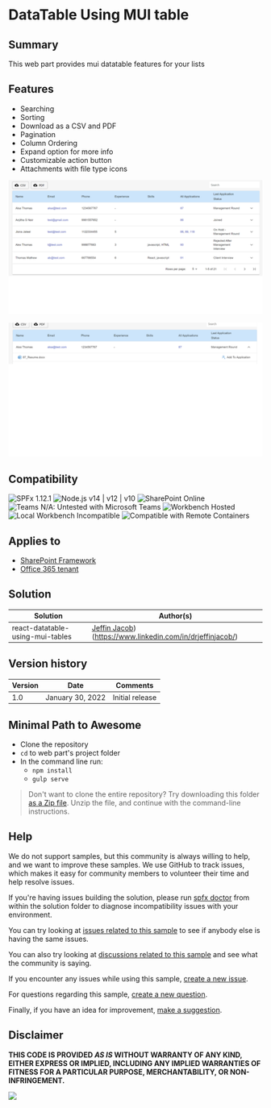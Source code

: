 # DataTable Using MUI table

## Summary

This web part provides mui datatable features for your lists

## Features

- Searching 
- Sorting
- Download as a CSV and PDF
- Pagination
- Column Ordering
- Expand option for more info
- Customizable action button
- Attachments with file type icons


![Preview](assets/first.png?raw=true "Preview")

![Preview](assets/second.png?raw=true "Preview")

## Compatibility

![SPFx 1.12.1](https://img.shields.io/badge/SPFx-1.12.1-green.svg)
![Node.js v14 | v12 | v10](https://img.shields.io/badge/Node.js-v14%20%7C%20v12%20%7C%20v10-green.svg) 
![SharePoint Online](https://img.shields.io/badge/SharePoint-Online-yellow.svg) 
![Teams N/A: Untested with Microsoft Teams](https://img.shields.io/badge/Teams-N%2FA-lightgrey.svg "Untested with Microsoft Teams") 
![Workbench Hosted](https://img.shields.io/badge/Workbench-%20Hosted-yellow.svg)
![Local Workbench Incompatible](https://img.shields.io/badge/Local%20Workbench-Incompatible-red.svg "Require access to local SharePoint data")
![Compatible with Remote Containers](https://img.shields.io/badge/Remote%20Containers-Compatible-green.svg)

## Applies to

* [SharePoint Framework](https://docs.microsoft.com/sharepoint/dev/spfx/sharepoint-framework-overview)
* [Office 365 tenant](https://docs.microsoft.com/sharepoint/dev/spfx/set-up-your-development-environment)

## Solution

Solution|Author(s)
--------|---------
react-datatable-using-mui-tables | [Jeffin Jacob](https://github.com/jeffinjacob)) (https://www.linkedin.com/in/drjeffinjacob/)

## Version history

Version|Date|Comments
-------|----|--------
1.0|January 30, 2022|Initial release


## Minimal Path to Awesome

* Clone the repository
* `cd` to web part's project folder
* In the command line run:
  * `npm install`
  * `gulp serve`


> Don't want to clone the entire repository? Try downloading this folder [as a Zip file](https://pnp.github.io/download-partial/?url=https://github.com/pnp/sp-dev-fx-webparts/tree/main/samples/react-datatable-using-mui-tables). Unzip the file, and continue with the command-line instructions.


## Help

We do not support samples, but this community is always willing to help, and we want to improve these samples. We use GitHub to track issues, which makes it easy for  community members to volunteer their time and help resolve issues.

If you're having issues building the solution, please run [spfx doctor](https://pnp.github.io/cli-microsoft365/cmd/spfx/spfx-doctor/) from within the solution folder to diagnose incompatibility issues with your environment.

You can try looking at [issues related to this sample](https://github.com/pnp/sp-dev-fx-webparts/issues?q=label%3A%22sample%3A%20react-datatable-using-mui-tables%22) to see if anybody else is having the same issues.

You can also try looking at [discussions related to this sample](https://github.com/pnp/sp-dev-fx-webparts/discussions?discussions_q=react-datatable-using-mui-tables) and see what the community is saying.

If you encounter any issues while using this sample, [create a new issue](https://github.com/pnp/sp-dev-fx-webparts/issues/new?assignees=&labels=Needs%3A+Triage+%3Amag%3A%2Ctype%3Abug-suspected%2Csample%3A%20react-datatable-using-mui-tables&template=bug-report.yml&sample=react-datatable-using-mui-tables&authors=@jeffinjacob&title=react-datatable-using-mui-tables%20-%20).

For questions regarding this sample, [create a new question](https://github.com/pnp/sp-dev-fx-webparts/issues/new?assignees=&labels=Needs%3A+Triage+%3Amag%3A%2Ctype%3Aquestion%2Csample%3A%20react-datatable-using-mui-tables&template=question.yml&sample=react-datatable-using-mui-tables&authors=@jeffinjacob&title=react-datatable-using-mui-tables%20-%20).

Finally, if you have an idea for improvement, [make a suggestion](https://github.com/pnp/sp-dev-fx-webparts/issues/new?assignees=&labels=Needs%3A+Triage+%3Amag%3A%2Ctype%3Aenhancement%2Csample%3A%20react-datatable-using-mui-tables&template=suggestion.yml&sample=react-datatable-using-mui-tables&authors=@jeffinjacob&title=react-datatable-using-mui-tables%20-%20).


## Disclaimer

**THIS CODE IS PROVIDED *AS IS* WITHOUT WARRANTY OF ANY KIND, EITHER EXPRESS OR IMPLIED, INCLUDING ANY IMPLIED WARRANTIES OF FITNESS FOR A PARTICULAR PURPOSE, MERCHANTABILITY, OR NON-INFRINGEMENT.**

<img src="https://pnptelemetry.azurewebsites.net/sp-dev-fx-webparts/samples/react-datatable-using-mui-tables" />

